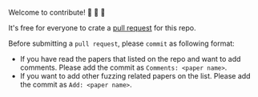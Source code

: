 Welcome to contribute! :wave: :wave: :wave:

It's free for everyone to crate a [pull request](https://help.github.com/en/articles/about-pull-requests) for this repo.

Before submitting a `pull request`, please `commit` as following format:

- If you have read the papers that listed on the repo and want to add comments. Please add the commit as `Comments: <paper name>`.
- If you want to add other fuzzing related papers on the list. Please add the commit as `Add: <paper name>`.